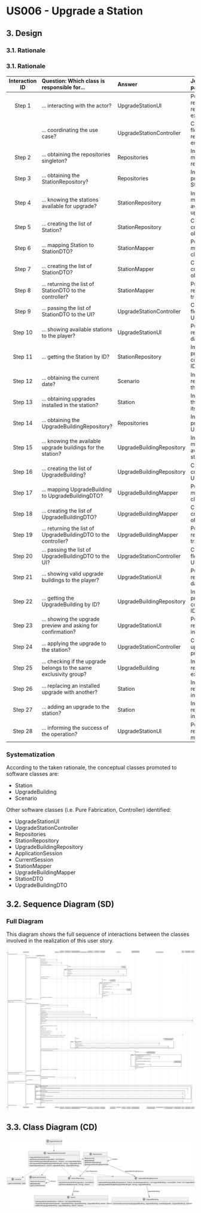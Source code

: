 # US006 - Upgrade a Station

## 3. Design

### 3.1. Rationale

### 3.1. Rationale

| Interaction ID | Question: Which class is responsible for...                        | Answer                    | Justification (with patterns)                                                                     |
|:--------------:|:-------------------------------------------------------------------|:--------------------------|:--------------------------------------------------------------------------------------------------|
|     Step 1     | ... interacting with the actor?                                    | UpgradeStationUI          | Pure Fabrication: there is no reason to assign this responsibility to any existing domain class.  |
|                | ... coordinating the use case?                                     | UpgradeStationController  | Controller: coordinates the flow between UI, repositories, and domain entities for this use case. |
|     Step 2     | ... obtaining the repositories singleton?                          | Repositories              | Information Expert: maintains access to all repositories.                                         |
|     Step 3     | ... obtaining the StationRepository?                               | Repositories              | Information Expert: provides access to StationRepository.                                         |
|     Step 4     | ... knowing the stations available for upgrade?                    | StationRepository         | Information Expert: manages and provides available stations for upgrade.                          |
|     Step 5     | ... creating the list of Station?                                  | StationRepository         | Creator: responsible for creating the list of Station objects.                                    |
|     Step 6     | ... mapping Station to StationDTO?                                 | StationMapper             | Pure Fabrication: separates mapping logic from domain classes.                                    |
|     Step 7     | ... creating the list of StationDTO?                               | StationMapper             | Creator: responsible for creating DTOs from domain objects.                                       |
|     Step 8     | ... returning the list of StationDTO to the controller?            | StationMapper             | Pure Fabrication: responsible for data transformation and transfer.                               |
|     Step 9     | ... passing the list of StationDTO to the UI?                      | UpgradeStationController  | Controller: coordinates data flow between domain and UI.                                          |
|    Step 10     | ... showing available stations to the player?                      | UpgradeStationUI          | Pure Fabrication: responsible for presenting data to the user.                                    |
|    Step 11     | ... getting the Station by ID?                                     | StationRepository         | Information Expert: provides the station corresponding to the given ID.                           |
|    Step 12     | ... obtaining the current date?                                    | Scenario                  | Information Expert: responsible for providing the current scenario date.                          |
|    Step 13     | ... obtaining upgrades installed in the station?                   | Station                   | Information Expert: knows the upgrades installed in itself.                                       |
|    Step 14     | ... obtaining the UpgradeBuildingRepository?                       | Repositories              | Information Expert: provides access to UpgradeBuildingRepository.                                 |
|    Step 15     | ... knowing the available upgrade buildings for the station?       | UpgradeBuildingRepository | Information Expert: manages and provides available upgrades for the station.                      |
|    Step 16     | ... creating the list of UpgradeBuilding?                          | UpgradeBuildingRepository | Creator: responsible for creating the list of UpgradeBuilding objects.                            |
|    Step 17     | ... mapping UpgradeBuilding to UpgradeBuildingDTO?                 | UpgradeBuildingMapper     | Pure Fabrication: separates mapping logic from domain classes.                                    |
|    Step 18     | ... creating the list of UpgradeBuildingDTO?                       | UpgradeBuildingMapper     | Creator: responsible for creating DTOs from domain objects.                                       |
|    Step 19     | ... returning the list of UpgradeBuildingDTO to the controller?    | UpgradeBuildingMapper     | Pure Fabrication: responsible for data transformation and transfer.                               |
|    Step 20     | ... passing the list of UpgradeBuildingDTO to the UI?              | UpgradeStationController  | Controller: coordinates data flow between domain and UI.                                          |
|    Step 21     | ... showing valid upgrade buildings to the player?                 | UpgradeStationUI          | Pure Fabrication: responsible for presenting data to the user.                                    |
|    Step 22     | ... getting the UpgradeBuilding by ID?                             | UpgradeBuildingRepository | Information Expert: provides the upgrade corresponding to the given ID.                           |
|    Step 23     | ... showing the upgrade preview and asking for confirmation?       | UpgradeStationUI          | Pure Fabrication: responsible for user interaction.                                               |
|    Step 24     | ... applying the upgrade to the station?                           | UpgradeStationController  | Controller: coordinates the upgrade application process.                                          |
|    Step 25     | ... checking if the upgrade belongs to the same exclusivity group? | UpgradeBuilding           | Information Expert: responsible for checking exclusivity groups.                                  |
|    Step 26     | ... replacing an installed upgrade with another?                   | Station                   | Information Expert: responsible for managing installed upgrades.                                  |
|    Step 27     | ... adding an upgrade to the station?                              | Station                   | Information Expert: responsible for managing installed upgrades.                                  |
|    Step 28     | ... informing the success of the operation?                        | UpgradeStationUI          | Pure Fabrication: responsible for presenting messages to the user.                                |

### Systematization ##

According to the taken rationale, the conceptual classes promoted to software classes are:

* Station
* UpgradeBuilding
* Scenario

Other software classes (i.e. Pure Fabrication, Controller) identified:

* UpgradeStationUI
* UpgradeStationController
* Repositories
* StationRepository
* UpgradeBuildingRepository
* ApplicationSession
* CurrentSession
* StationMapper
* UpgradeBuildingMapper
* StationDTO
* UpgradeBuildingDTO

## 3.2. Sequence Diagram (SD)

### Full Diagram

This diagram shows the full sequence of interactions between the classes involved in the realization of this user story.

![Sequence Diagram - Full](svg/US006-SD-full.svg)


## 3.3. Class Diagram (CD)

![Class Diagram](svg/US006-CD.svg)